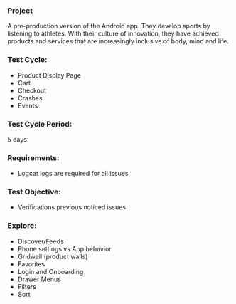 ### Project 
A pre-production version of the Android app. They develop sports by listening to athletes. With their culture of innovation, they have achieved products and services that are increasingly inclusive of body, mind and life.  
  
### Test Cycle:
- Product Display Page
- Cart
- Checkout
- Crashes
- Events

### Test Cycle Period:
5 days

### Requirements:   
- Logcat logs are required for all issues

### Test Objective:  
- Verifications previous noticed issues
  
### Explore:
- Discover/Feeds
- Phone settings vs App behavior
- Gridwall (product walls)
- Favorites
- Login and Onboarding
- Drawer Menus
- Filters
- Sort  

